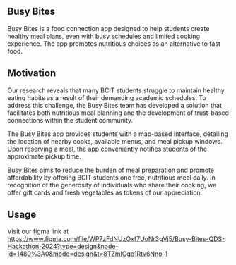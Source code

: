 ## Busy Bites

Busy Bites is a food connection app designed to help students create healthy meal plans, even with busy schedules and limited cooking experience. The app promotes nutritious choices as an alternative to fast food.

## Motivation

Our research reveals that many BCIT students struggle to maintain healthy eating habits as a result of their demanding academic schedules. To address this challenge, the Busy Bites team has developed a solution that facilitates both nutritious meal planning and the development of trust-based connections within the student community.

The Busy Bites app provides students with a map-based interface, detailing the location of nearby cooks, available menus, and meal pickup windows. Upon reserving a meal, the app conveniently notifies students of the approximate pickup time.

Busy Bites aims to reduce the burden of meal preparation and promote affordability by offering BCIT students one free, nutritious meal daily. In recognition of the generosity of individuals who share their cooking, we offer gift cards and fresh vegetables as tokens of our appreciation.


## Usage
Visit our figma link at https://www.figma.com/file/WP7zFdNUzOxf7UoNr3gVj5/Busy-Bites-QDS-Hackathon-2024?type=design&node-id=1480%3A0&mode=design&t=8TZmIOgo1Rtv6Nno-1
